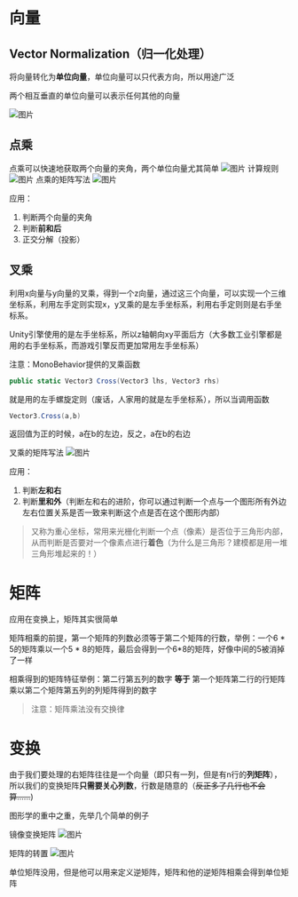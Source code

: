 # 向量
  
## Vector Normalization（归一化处理）

将向量转化为**单位向量**，单位向量可以只代表方向，所以用途广泛

两个相互垂直的单位向量可以表示任何其他的向量

![图片](./Image/02_01.png)

## 点乘

点乘可以快速地获取两个向量的夹角，两个单位向量尤其简单
![图片](./Image/02_02.png)
计算规则
![图片](./Image/02_03.png)
点乘的矩阵写法
![图片](./Image/02_04.png)

应用：
1. 判断两个向量的夹角
2. 判断**前和后**
3. 正交分解（投影）

## 叉乘  
利用x向量与y向量的叉乘，得到一个z向量，通过这三个向量，可以实现一个三维坐标系，利用左手定则实现x，y叉乘的是左手坐标系，利用右手定则则是右手坐标系。

Unity引擎使用的是左手坐标系，所以z轴朝向xy平面后方（大多数工业引擎都是用的右手坐标系，而游戏引擎反而更加常用左手坐标系）

注意：MonoBehavior提供的叉乘函数
``` C# 
public static Vector3 Cross(Vector3 lhs, Vector3 rhs)
```
就是用的左手螺旋定则（废话，人家用的就是左手坐标系），所以当调用函数
``` C#
Vector3.Cross(a,b)
```
返回值为正的时候，a在b的左边，反之，a在b的右边

叉乘的矩阵写法
![图片](./Image/02_05.png)

应用：
1. 判断**左和右**
2. 判断**里和外**（判断左和右的进阶，你可以通过判断一个点与一个图形所有外边左右位置关系是否一致来判断这个点是否在这个图形内部）
> 又称为重心坐标，常用来光栅化判断一个点（像素）是否位于三角形内部，从而判断是否要对一个像素点进行**着色**（为什么是三角形？建模都是用一堆三角形堆起来的！）
# 矩阵
应用在变换上，矩阵其实很简单

矩阵相乘的前提，第一个矩阵的列数必须等于第二个矩阵的行数，举例：一个6 * 5的矩阵乘以一个5 * 8的矩阵，最后会得到一个6*8的矩阵，好像中间的5被消掉了一样

相乘得到的矩阵特征举例：第二行第五列的数字 **等于** 第一个矩阵第二行的行矩阵乘以第二个矩阵第五列的列矩阵得到的数字


> 注意：矩阵乘法没有交换律

# 变换

由于我们要处理的右矩阵往往是一个向量（即只有一列，但是有n行的**列矩阵**），所以我们的变换矩阵**只需要关心列数**，行数是随意的（~~反正多了几行也不会算......~~)

图形学的重中之重，先举几个简单的例子

镜像变换矩阵
![图片](./Image/02_06.png)

矩阵的转置
![图片](./Image/02_07.png)

单位矩阵没用，但是他可以用来定义逆矩阵，矩阵和他的逆矩阵相乘会得到单位矩阵

